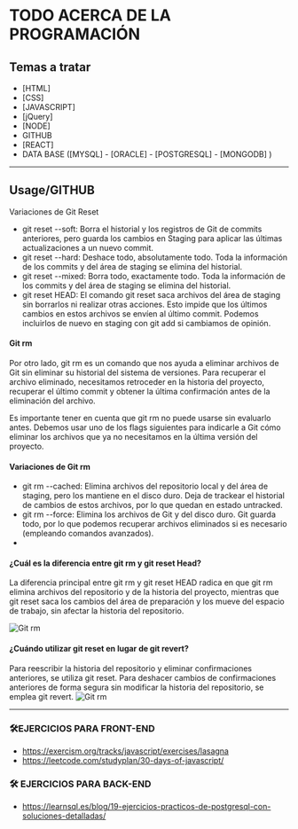 # TODO ACERCA DE LA PROGRAMACIÓN 


## Temas a tratar 
- [HTML]
- [CSS]
- [JAVASCRIPT]
- [jQuery]
- [NODE]
- GITHUB
- [REACT]
- DATA BASE ([MYSQL] - [ORACLE] - [POSTGRESQL] - [MONGODB] )


---------------------------
## Usage/GITHUB
Variaciones de Git Reset

- git reset --soft:
  Borra el historial y los registros de Git de commits anteriores, pero guarda los cambios en Staging para aplicar las últimas actualizaciones a un nuevo commit.
- git reset --hard:
  Deshace todo, absolutamente todo. Toda la información de los commits y del área de staging se elimina del historial.
- git reset --mixed:
  Borra todo, exactamente todo. Toda la información de los commits y del área de staging se elimina del historial.
- git reset HEAD:
  El comando git reset saca archivos del área de staging sin borrarlos ni realizar otras acciones. Esto impide que los últimos cambios en estos archivos se envíen al último commit. Podemos incluirlos de nuevo en staging con git add si cambiamos de opinión.

#### Git rm
Por otro lado, git rm es un comando que nos ayuda a eliminar archivos de Git sin eliminar su historial del sistema de versiones. Para recuperar el archivo eliminado, necesitamos retroceder en la historia del proyecto, recuperar el último commit y obtener la última confirmación antes de la eliminación del archivo.

Es importante tener en cuenta que git rm no puede usarse sin evaluarlo antes. Debemos usar uno de los flags siguientes para indicarle a Git cómo eliminar los archivos que ya no necesitamos en la última versión del proyecto.

#### Variaciones de Git rm
- git rm --cached: Elimina archivos del repositorio local y del área de staging, pero los mantiene en el disco duro. Deja de trackear el historial de cambios de estos archivos, por lo que quedan en estado untracked.
- git rm --force: Elimina los archivos de Git y del disco duro. Git guarda todo, por lo que podemos recuperar archivos eliminados si es necesario (empleando comandos avanzados).
- 
#### ¿Cuál es la diferencia entre git rm y git reset Head?
La diferencia principal entre git rm y git reset HEAD radica en que git rm elimina archivos del repositorio y de la historia del proyecto, mientras que git reset saca los cambios del área de preparación y los mueve del espacio de trabajo, sin afectar la historia del repositorio.

![Git rm]([https://dev-to-uploads.s3.amazonaws.com/uploads/articles/th5xamgrr6se0x5ro4g6.png](https://static.platzi.com/media/user_upload/git-reset%20%281%29-77a1294a-fb8b-43d0-aace-a517c1a05c2e.jpg))


#### ¿Cuándo utilizar git reset en lugar de git revert?
Para reescribir la historia del repositorio y eliminar confirmaciones anteriores, se utiliza git reset. Para deshacer cambios de confirmaciones anteriores de forma segura sin modificar la historia del repositorio, se emplea git revert.
![Git rm]([[https://dev-to-uploads.s3.amazonaws.com/uploads/articles/th5xamgrr6se0x5ro4g6.png](https://static.platzi.com/media/user_upload/git-reset%20%281%29-77a1294a-fb8b-43d0-aace-a517c1a05c2e.jpg)](https://static.platzi.com/media/user_upload/lifecycle-674998bf-5510-4dc9-9840-edcbe86bf1e8.jpg))




---------------------------
### 🛠EJERCICIOS PARA FRONT-END
- https://exercism.org/tracks/javascript/exercises/lasagna
- https://leetcode.com/studyplan/30-days-of-javascript/


### 🛠 EJERCICIOS PARA BACK-END
- https://learnsql.es/blog/19-ejercicios-practicos-de-postgresql-con-soluciones-detalladas/ 
